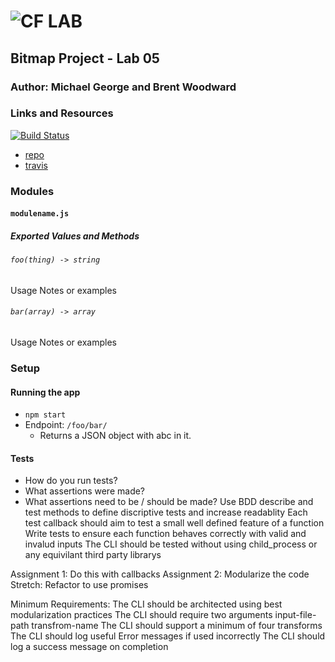 ![CF](http://i.imgur.com/7v5ASc8.png) LAB
=================================================

## Bitmap Project - Lab 05 

### Author: Michael George and Brent Woodward

### Links and Resources
[![Build Status](https://travis-ci.com/michaelageorge/05-project.svg?branch=master)](https://travis-ci.com/michaelageorge/05-project)

* [repo](https://github.com/michaelageorge/05-project)
* [travis](https://travis-ci.com/michaelageorge/05-project)

### Modules
#### `modulename.js`
##### Exported Values and Methods

###### `foo(thing) -> string`
Usage Notes or examples

###### `bar(array) -> array`
Usage Notes or examples

### Setup

#### Running the app
* `npm start`
* Endpoint: `/foo/bar/`
  * Returns a JSON object with abc in it.

#### Tests
* How do you run tests?
* What assertions were made?
* What assertions need to be / should be made?
Use BDD describe and test methods to define discriptive tests and increase readablity
Each test callback should aim to test a small well defined feature of a function
Write tests to ensure each function behaves correctly with valid and invalud inputs
The CLI should be tested without using child_process or any equivilant third party librarys

Assignment 1: Do this with callbacks
Assignment 2: Modularize the code
Stretch: Refactor to use promises

Minimum Requirements:
The CLI should be architected using best modularization practices
The CLI should require two arguments input-file-path transfrom-name
The CLI should support a minimum of four transforms
The CLI should log useful Error messages if used incorrectly
The CLI should log a success message on completion
